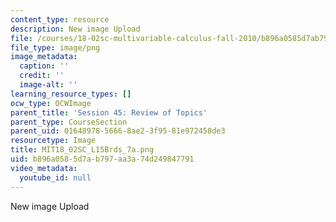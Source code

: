 ```yaml
---
content_type: resource
description: New image Upload
file: /courses/18-02sc-multivariable-calculus-fall-2010/b896a0585d7ab797aa3a74d249847791_MIT18_02SC_L15Brds_7a.png
file_type: image/png
image_metadata:
  caption: ''
  credit: ''
  image-alt: ''
learning_resource_types: []
ocw_type: OCWImage
parent_title: 'Session 45: Review of Topics'
parent_type: CourseSection
parent_uid: 01648978-5666-8ae2-3f95-81e972458de3
resourcetype: Image
title: MIT18_02SC_L15Brds_7a.png
uid: b896a058-5d7a-b797-aa3a-74d249847791
video_metadata:
  youtube_id: null
---
```

New image Upload

